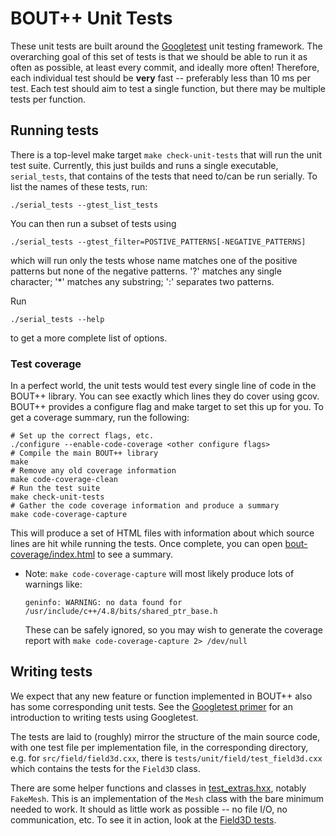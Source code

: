 # BOUT++ Unit Tests

These unit tests are built around the [Googletest][gtest_readme] unit
testing framework. The overarching goal of this set of tests is that
we should be able to run it as often as possible, at least every
commit, and ideally more often! Therefore, each individual test should
be **very** fast -- preferably less than 10 ms per test. Each test
should aim to test a single function, but there may be multiple tests
per function.

## Running tests

There is a top-level make target `make check-unit-tests` that will run
the unit test suite. Currently, this just builds and runs a single
executable, `serial_tests`, that contains of the tests that need
to/can be run serially. To list the names of these tests, run:

    ./serial_tests --gtest_list_tests
    
You can then run a subset of tests using

    ./serial_tests --gtest_filter=POSTIVE_PATTERNS[-NEGATIVE_PATTERNS]
    
which will run only the tests whose name matches one of the positive
patterns but none of the negative patterns. '?' matches any single
character; '*' matches any substring; ':' separates two patterns.

Run

    ./serial_tests --help

to get a more complete list of options.

### Test coverage

In a perfect world, the unit tests would test every single line of
code in the BOUT++ library. You can see exactly which lines they do
cover using gcov. BOUT++ provides a configure flag and make target to
set this up for you. To get a coverage summary, run the following:

    # Set up the correct flags, etc.
    ./configure --enable-code-coverage <other configure flags>
    # Compile the main BOUT++ library
    make
    # Remove any old coverage information
    make code-coverage-clean
    # Run the test suite
    make check-unit-tests
    # Gather the code coverage information and produce a summary
    make code-coverage-capture

This will produce a set of HTML files with information about which
source lines are hit while running the tests. Once complete, you can
open [bout-coverage/index.html](../../bout-coverage/index.html) to see
a summary.

- Note: `make code-coverage-capture` will most likely produce lots of
  warnings like:
  
      geninfo: WARNING: no data found for /usr/include/c++/4.8/bits/shared_ptr_base.h

  These can be safely ignored, so you may wish to generate the
  coverage report with `make code-coverage-capture 2> /dev/null`

## Writing tests

We expect that any new feature or function implemented in BOUT++ also
has some corresponding unit tests. See
the [Googletest primer][gtest_primer] for an introduction to writing
tests using Googletest.

The tests are laid to (roughly) mirror the structure of the main
source code, with one test file per implementation file, in the
corresponding directory, e.g. for `src/field/field3d.cxx`, there is
`tests/unit/field/test_field3d.cxx` which contains the tests for the
`Field3D` class.

There are some helper functions and classes
in [test_extras.hxx][test_extras], notably `FakeMesh`. This is an
implementation of the `Mesh` class with the bare minimum needed to
work. It should as little work as possible -- no file I/O, no
communication, etc. To see it in action, look at
the [Field3D tests][test_field3d].


[gtest_readme]: ../../googletest/README.md
[gtest_primer]: ../../googletest/googletest/docs/Primer.md
[test_extras]: ./test_extras.hxx
[test_field3d]: ./field/test_field3d.cxx
